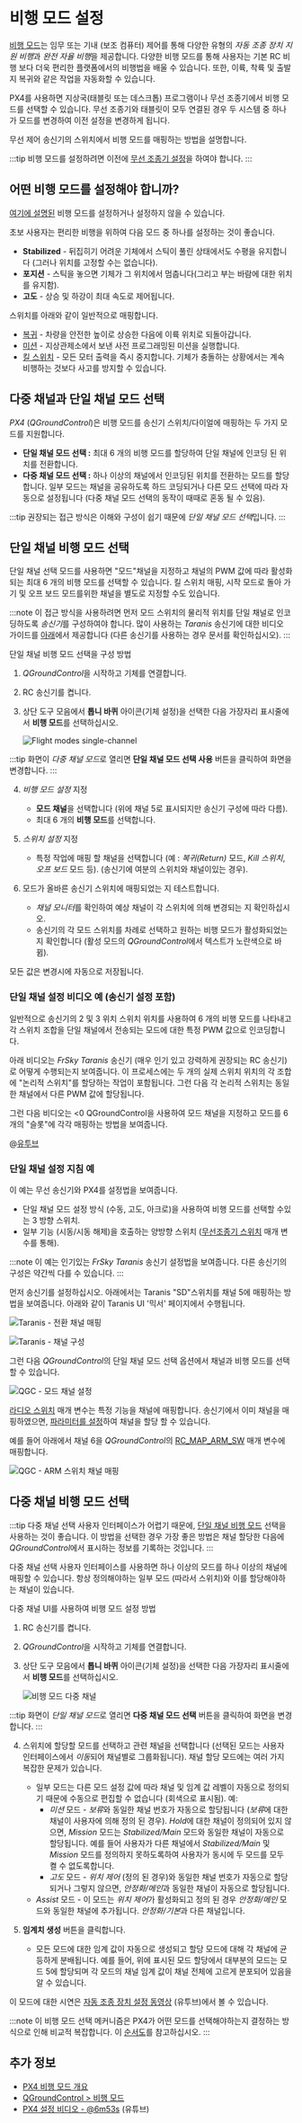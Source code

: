 # 비행 모드 설정

[비행 모드](../flight_modes/README.md)는 임무 또는 기내 (보조 컴퓨터) 제어를 통해 다양한 유형의 *자동 조종 장치 지원 비행*과 *완전 자율 비행*을 제공합니다. 다양한 비행 모드를 통해 사용자는 기본 RC 비행 보다 더욱 편리한 플랫폼에서의 비행법을 배울 수 있습니다. 또한, 이륙, 착륙 및 출발지 복귀와 같은 작업을 자동화할 수 있습니다.

PX4를 사용하면 지상국(태블릿 또는 데스크톱) 프로그램이나 무선 조종기에서 비행 모드를 선택할 수 있습니다. 무선 조종기와 태블릿이 모두 연결된 경우 두 시스템 중 하나가 모드를 변경하여 이전 설정을 변경하게 됩니다.

무선 제어 송신기의 스위치에서 비행 모드를 매핑하는 방법을 설명합니다.

:::tip
비행 모드를 설정하려면 이전에 [무선 조종기 설정](../config/radio.md)을 하여야 합니다.
:::

## 어떤 비행 모드를 설정해야 합니까?

[여기에 설명된](../flight_modes/README.md) 비행 모드를 설정하거나 설정하지 않을 수 있습니다.

초보 사용자는 편리한 비행을 위하여 다음 모드 중 하나를 설정하는 것이 좋습니다.

* **Stabilized** - 뒤집히기 어려운 기체에서 스틱이 풀린 상태에서도 수평을 유지합니다 (그러나 위치를 고정할 수는 없습니다).
* **포지션** - 스틱을 놓으면 기체가 그 위치에서 멈춥니다(그리고 부는 바람에 대한 위치를 유지함).
* **고도** - 상승 및 하강이 최대 속도로 제어됩니다.

스위치를 아래와 같이 일반적으로 매핑합니다.

* [복귀](../flight_modes/return.md) - 차량을 안전한 높이로 상승한 다음에 이륙 위치로 되돌아갑니다.
* [미션](../flight_modes/mission.md) - 지상관제소에서 보낸 사전 프로그래밍된 미션을 실행합니다.
* <span id="kill_switch"></span> [킬 스위치](../config/safety.md#kill_switch) - 모든 모터 출력을 즉시 중지합니다. 기체가 충돌하는 상황에서는 계속 비행하는 것보다 사고를 방지할 수 있습니다.

## 다중 채널과 단일 채널 모드 선택

*PX4* (*QGroundControl*)은 비행 모드를 송신기 스위치/다이얼에 매핑하는 두 가지 모드를 지원합니다.

* **단일 채널 모드 선택 :** 최대 6 개의 비행 모드를 할당하여 단일 채널에 인코딩 된 위치를 전환합니다.
* **다중 채널 모드 선택 :** 하나 이상의 채널에서 인코딩된 위치를 전환하는 모드를 할당합니다. 일부 모드는 채널을 공유하도록 하드 코딩되거나 다른 모드 선택에 따라 자동으로 설정됩니다 (다중 채널 모드 선택의 동작이 때때로 혼동 될 수 있음). 

:::tip
권장되는 접근 방식은 이해와 구성이 쉽기 때문에 *단일 채널 모드 선택*입니다.
:::

<span id="single_channel"></span>

## 단일 채널 비행 모드 선택

단일 채널 선택 모드를 사용하면 "모드"채널을 지정하고 채널의 PWM 값에 따라 활성화되는 최대 6 개의 비행 모드를 선택할 수 있습니다. 킬 스위치 매핑, 시작 모드로 돌아 가기 및 오프 보드 모드를위한 채널을 별도로 지정할 수도 있습니다.

:::note
이 접근 방식을 사용하려면 먼저 모드 스위치의 물리적 위치를 단일 채널로 인코딩하도록 *송신기*를 구성하여야 합니다. 많이 사용하는 *Taranis* 송신기에 대한 비디오 가이드를 [아래](#taranis_setup)에서 제공합니다 (다른 송신기를 사용하는 경우 문서를 확인하십시오).
:::

단일 채널 비행 모드 선택을 구성 방법

1. *QGroundControl*을 시작하고 기체를 연결합니다.
2. RC 송신기를 켭니다.
3. 상단 도구 모음에서 **톱니 바퀴** 아이콘(기체 설정)을 선택한 다음 가장자리 표시줄에서 **비행 모드**를 선택하십시오.
    
    ![Flight modes single-channel](../../assets/qgc/setup/flight_modes/flight_modes_single_channel.jpg)
    
:::tip
화면이 *다중 채널 모드*로 열리면 **단일 채널 모드 선택 사용** 버튼을 클릭하여 화면을 변경합니다.
:::

4. *비행 모드 설정* 지정
    
    * **모드 채널**을 선택합니다 (위에 채널 5로 표시되지만 송신기 구성에 따라 다름). 
    * 최대 6 개의 **비행 모드**를 선택합니다.
5. *스위치 설정* 지정 
    * 특정 작업에 매핑 할 채널을 선택합니다 (예 : *복귀(Return)* 모드, *Kill 스위치*, *오프 보드* 모드 등). (송신기에 여분의 스위치와 채널이있는 경우).
6. 모드가 올바른 송신기 스위치에 매핑되었는 지 테스트합니다. 
    * *채널 모니터*를 확인하여 예상 채널이 각 스위치에 의해 변경되는 지 확인하십시오.
    * 송신기의 각 모드 스위치를 차례로 선택하고 원하는 비행 모드가 활성화되었는 지 확인합니다 (활성 모드의 *QGroundControl*에서 텍스트가 노란색으로 바뀜).

모든 값은 변경시에 자동으로 저장됩니다.

<span id="taranis_setup"></span>

### 단일 채널 설정 비디오 예 (송신기 설정 포함)

일반적으로 송신기의 2 및 3 위치 스위치 위치를 사용하여 6 개의 비행 모드를 나타내고 각 스위치 조합을 단일 채널에서 전송되는 모드에 대한 특정 PWM 값으로 인코딩합니다.

아래 비디오는 *FrSky Taranis* 송신기 (매우 인기 있고 강력하게 권장되는 RC 송신기)로 어떻게 수행되는지 보여줍니다. 이 프로세스에는 두 개의 실제 스위치 위치의 각 조합에 "논리적 스위치"를 할당하는 작업이 포함됩니다. 그런 다음 각 논리적 스위치는 동일한 채널에서 다른 PWM 값에 할당됩니다.

그런 다음 비디오는 <0 QGroundControl</em>을 사용하여 모드 채널을 지정하고 모드를 6 개의 "슬롯"에 각각 매핑하는 방법을 보여줍니다.

@[유투브](https://youtu.be/scqO7vbH2jo)

### 단일 채널 설정 지침 예

이 예는 무선 송신기와 PX4를 설정법을 보여줍니다.

* 단일 채널 모드 설정 방식 (수동, 고도, 아크로)을 사용하여 비행 모드를 선택할 수있는 3 방향 스위치.
* 일부 기능 (시동/시동 해제)을 호출하는 양방향 스위치 ([무선조종기 스위치](../advanced_config/parameter_reference.md#radio-switches) 매개 변수를 통해).

:::note
이 예는 인기있는 *FrSky Taranis* 송신기 설정법을 보여줍니다. 다른 송신기의 구성은 약간씩 다를 수 있습니다.
:::

먼저 송신기를 설정하십시오. 아래에서는 Taranis "SD"스위치를 채널 5에 매핑하는 방법을 보여줍니다. 아래와 같이 Taranis UI '믹서' 페이지에서 수행됩니다.

![Taranis - 전환 채널 매핑](../../assets/qgc/setup/flight_modes/single_channel_mode_selection_1.png)

![Taranis - 채널 구성](../../assets/qgc/setup/flight_modes/single_channel_mode_selection_2.png)

그런 다음 *QGroundControl*의 단일 채널 모드 선택 옵션에서 채널과 비행 모드를 선택할 수 있습니다.

![QGC - 모드 채널 설정](../../assets/qgc/setup/flight_modes/single_channel_mode_selection_3.png)

[라디오 스위치](../advanced_config/parameter_reference.md#radio-switches) 매개 변수는 특정 기능을 채널에 매핑합니다. 송신기에서 이미 채널을 매핑하였으면, [파라미터를 설정](../advanced_config/parameters.md)하여 채널을 할당 할 수 있습니다.

예를 들어 아래에서 채널 6을 *QGroundControl*의 [RC_MAP_ARM_SW](../advanced_config/parameter_reference.md#RC_MAP_ARM_SW) 매개 변수에 매핑합니다.

![QGC - ARM 스위치 채널 매핑](../../assets/qgc/setup/flight_modes/single_channel_mode_selection_4.png)

<span id="multi_channel"></span>

## 다중 채널 비행 모드 선택

:::tip
다중 채널 선택 사용자 인터페이스가 어렵기 때문에, [단일 채널 비행 모드](#single_channel) 선택을 사용하는 것이 좋습니다. 이 방법을 선택한 경우 가장 좋은 방법은 채널 할당한 다음에 *QGroundControl*에서 표시하는 정보를 기록하는 것입니다.
:::

다중 채널 선택 사용자 인터페이스를 사용하면 하나 이상의 모드를 하나 이상의 채널에 매핑할 수 있습니다. 항상 정의해야하는 일부 모드 (따라서 스위치)와 이를 할당해야하는 채널이 있습니다.

다중 채널 UI를 사용하여 비행 모드 설정 방법

1. RC 송신기를 켭니다.
2. *QGroundControl*을 시작하고 기체를 연결합니다.
3. 상단 도구 모음에서 **톱니 바퀴** 아이콘(기체 설정)을 선택한 다음 가장자리 표시줄에서 **비행 모드**를 선택하십시오.
    
    ![비행 모드 다중 채널](../../assets/qgc/setup/flight_modes/flight_modes_multi_channel.jpg)
    
:::tip
화면이 *단일 채널 모드*로 열리면 **다중 채널 모드 선택** 버튼을 클릭하여 화면을 변경합니다.
:::

4. 스위치에 할당할 모드를 선택하고 관련 채널을 선택합니다 (선택된 모드는 사용자 인터페이스에서 *이동*되어 채널별로 그룹화됩니다). 채널 할당 모드에는 여러 가지 복잡한 문제가 있습니다.
    
    * 일부 모드는 다른 모드 설정 값에 따라 채널 및 임계 값 레벨이 자동으로 정의되기 때문에 수동으로 편집할 수 없습니다 (회색으로 표시됨). 예: 
        * *미션* 모드 - *보류*와 동일한 채널 번호가 자동으로 할당됩니다 (*보류*에 대한 채널이 사용자에 의해 정의 된 경우). *Hold*에 대한 채널이 정의되어 있지 않으면, *Mission* 모드는 *Stabilized/Main* 모드와 동일한 채널이 자동으로 할당됩니다. 예를 들어 사용자가 다른 채널에서 *Stabilized/Main* 및 *Mission* 모드를 정의하지 못하도록하여 사용자가 동시에 두 모드를 모두 켤 수 없도록합니다. 
        * *고도* 모드 - *위치 제어* (정의 된 경우)와 동일한 채널 번호가 자동으로 할당되거나 그렇지 않으면, *안정화/메인*과 동일한 채널이 자동으로 할당됩니다.
    * *Assist* 모드 - 이 모드는 *위치 제어*가 활성화되고 정의 된 경우 *안정화/메인* 모드와 동일한 채널에 추가됩니다. *안정화/기본*과 다른 채널입니다.
5. **임계치 생성** 버튼을 클릭합니다. 
    * 모든 모드에 대한 임계 값이 자동으로 생성되고 할당 모드에 대해 각 채널에 균등하게 분배됩니다. 예를 들어, 위에 표시된 모드 할당에서 대부분의 모드는 모드 5에 할당되며 각 모드의 채널 임계 값이 채널 전체에 고르게 분포되어 있음을 알 수 있습니다. 

이 모드에 대한 시연은 [자동 조종 장치 설정 동영상](https://youtu.be/91VGmdSlbo4?t=6m53s) (유투브)에서 볼 수 있습니다.

:::note
이 비행 모드 선택 메커니즘은 PX4가 어떤 모드를 선택해야하는지 결정하는 방식으로 인해 비교적 복잡합니다. 이 [순서도](../concept/flight_modes.md#flight-mode-evaluation-diagram)를 참고하십시오.
:::

## 추가 정보

* [PX4 비행 모드 개요](../flight_modes/README.md)
* [QGroundControl > 비행 모드](https://docs.qgroundcontrol.com/en/SetupView/FlightModes.html#px4-pro-flight-mode-setup)
* [PX4 설정 비디오 - @6m53s](https://youtu.be/91VGmdSlbo4?t=6m53s) (유튜브)